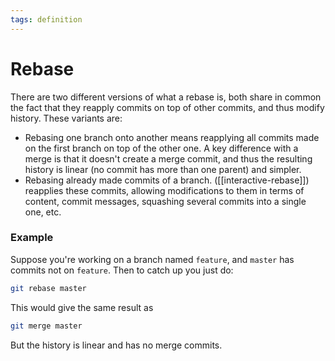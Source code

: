 ```yaml
---
tags: definition
---
```


# Rebase
There are two different versions of what a rebase is, both share in common the fact that they reapply commits on top of other commits, and thus modify history. These variants are:

* Rebasing one branch onto another means reapplying all commits made on the first branch on top of the other one. A key difference with a merge is that it doesn't create a merge commit, and thus the resulting history is linear (no commit has more than one parent) and simpler.
* Rebasing already made commits of a branch. ([[interactive-rebase]]) reapplies these commits, allowing modifications to them in terms of content, commit messages, squashing several commits into a single one, etc.

### Example
Suppose you're working on a branch named `feature`, and `master` has commits not on `feature`. Then to catch up you just do:

```sh
git rebase master
```

This would give the same result as 

```sh
git merge master
```

But the history is linear and has no merge commits.
